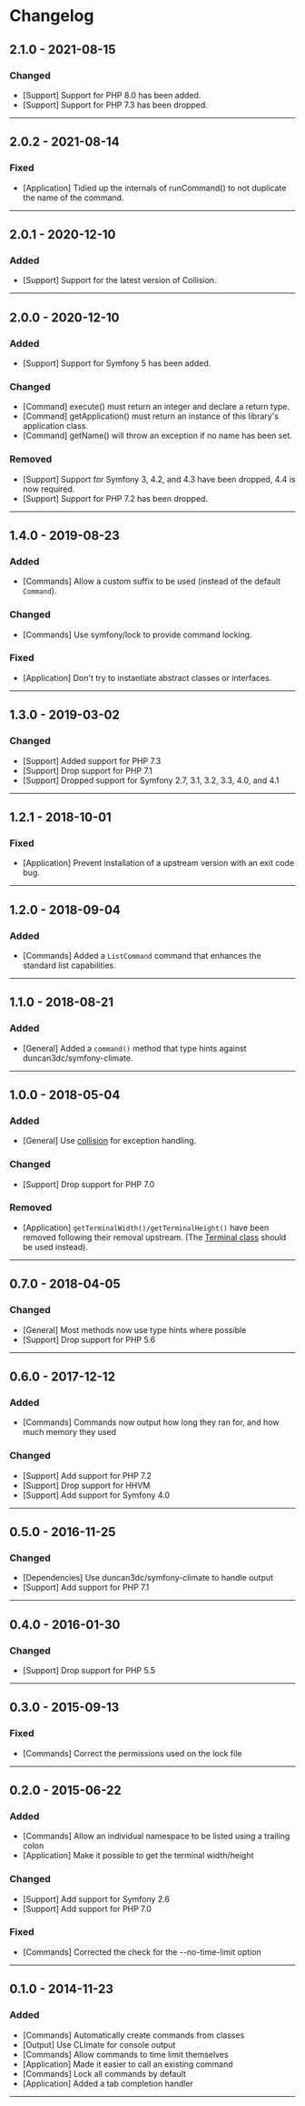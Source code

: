 Changelog
=========

## 2.1.0 - 2021-08-15

### Changed

* [Support] Support for PHP 8.0 has been added.
* [Support] Support for PHP 7.3 has been dropped.

--------

## 2.0.2 - 2021-08-14

### Fixed

* [Application] Tidied up the internals of runCommand() to not duplicate the name of the command.

--------

## 2.0.1 - 2020-12-10

### Added

* [Support] Support for the latest version of Collision.

--------

## 2.0.0 - 2020-12-10

### Added

* [Support] Support for Symfony 5 has been added.

### Changed

* [Command] execute() must return an integer and declare a return type.
* [Command] getApplication() must return an instance of this library's application class.
* [Command] getName() will throw an exception if no name has been set.

### Removed

* [Support] Support for Symfony 3, 4.2, and 4.3 have been dropped, 4.4 is now required.
* [Support] Support for PHP 7.2 has been dropped.

--------

## 1.4.0 - 2019-08-23

### Added

* [Commands] Allow a custom suffix to be used (instead of the default `Command`).

### Changed

* [Commands] Use symfony/lock to provide command locking.

### Fixed

* [Application] Don't try to instantiate abstract classes or interfaces.

--------

## 1.3.0 - 2019-03-02

### Changed

* [Support] Added support for PHP 7.3
* [Support] Drop support for PHP 7.1
* [Support] Dropped support for Symfony 2.7, 3.1, 3.2, 3.3, 4.0, and 4.1

--------

## 1.2.1 - 2018-10-01

### Fixed

* [Application] Prevent installation of a upstream version with an exit code bug.

--------

## 1.2.0 - 2018-09-04

### Added

* [Commands] Added a `ListCommand` command that enhances the standard list capabilities.

--------

## 1.1.0 - 2018-08-21

### Added

* [General] Added a `command()` method that type hints against duncan3dc/symfony-climate.

--------

## 1.0.0 - 2018-05-04

### Added

* [General] Use [collision](https://github.com/nunomaduro/collision) for exception handling.

### Changed

* [Support] Drop support for PHP 7.0

### Removed

* [Application] `getTerminalWidth()/getTerminalHeight()` have been removed following their removal upstream. (The [Terminal class](http://symfony.com/blog/new-in-symfony-3-2-console-improvements-part-2) should be used instead).

--------

## 0.7.0 - 2018-04-05

### Changed

* [General] Most methods now use type hints where possible
* [Support] Drop support for PHP 5.6

--------

## 0.6.0 - 2017-12-12

### Added

* [Commands] Commands now output how long they ran for, and how much memory they used

### Changed

* [Support] Add support for PHP 7.2
* [Support] Drop support for HHVM
* [Support] Add support for Symfony 4.0

--------

## 0.5.0 - 2016-11-25

### Changed

* [Dependencies] Use duncan3dc/symfony-climate to handle output
* [Support] Add support for PHP 7.1

--------

## 0.4.0 - 2016-01-30

### Changed

* [Support] Drop support for PHP 5.5

--------

## 0.3.0 - 2015-09-13

### Fixed

* [Commands] Correct the permissions used on the lock file

--------

## 0.2.0 - 2015-06-22

### Added

* [Commands] Allow an individual namespace to be listed using a trailing colon
* [Application] Make it possible to get the terminal width/height

### Changed

* [Support] Add support for Symfony 2.6
* [Support] Add support for PHP 7.0

### Fixed

* [Commands] Corrected the check for the --no-time-limit option

--------

## 0.1.0 - 2014-11-23

### Added

* [Commands] Automatically create commands from classes
* [Output] Use CLImate for console output
* [Commands] Allow commands to time limit themselves
* [Application] Made it easier to call an existing command
* [Commands] Lock all commands by default
* [Application] Added a tab completion handler

--------
